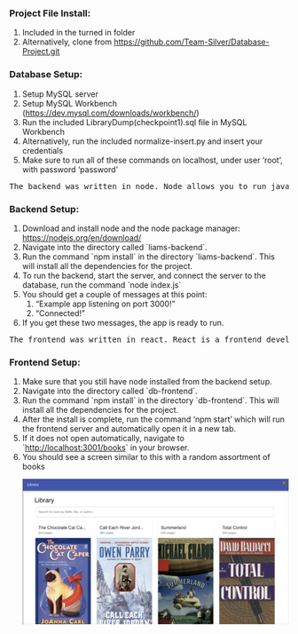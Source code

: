 <!----- Conversion time: 0.792 seconds.


Using this HTML file:

1. Cut and paste this output into your source file.
2. See the notes and action items below regarding this conversion run.
3. Check the rendered output (headings, lists, code blocks, tables) for proper
   formatting and use a linkchecker before you publish this page.

Conversion notes:

* Docs to Markdown version 1.0β17
* Thu Nov 21 2019 08:57:57 GMT-0800 (PST)
* Source doc: https://docs.google.com/open?id=1fDWfemvHYExGDWp06AQ2fj4F9c1WQii9w6piAEAhD28
* This document has images: check for >>>>>  gd2md-html alert:  inline image link in generated source and store images to your server.
----->




<h3>Project File Install:</h3>


<ol>

<li>Included in the turned in folder

<li>Alternatively, clone from <a href="https://github.com/Team-Silver/Database-Project.git">https://github.com/Team-Silver/Database-Project.git</a>
</li>
</ol>
<h3>Database Setup:</h3>


<ol>

<li>Setup MySQL server

<li>Setup MySQL Workbench (<a href="https://dev.mysql.com/downloads/workbench/">https://dev.mysql.com/downloads/workbench/</a>)

<li>Run the included LibraryDump(checkpoint1).sql file in MySQL Workbench

<li>Alternatively, run the included normalize-insert.py and insert your credentials

<li>Make sure to run all of these commands on localhost, under user ‘root’, with password ‘password’
</li>
</ol>



<pre class="prettyprint">The backend was written in node. Node allows you to run javascript on the server side. It uses a package called mysql to connect to the local mysql database and make queries. It uses a package called express for routing. It also uses a few other packages to allow for cross-origin resource sharing and date formatting.</pre>


<h3>Backend Setup:</h3>


<ol>

<li>Download and install node and the node package manager: <a href="https://nodejs.org/en/download/">https://nodejs.org/en/download/</a>

<li>Navigate into the directory called `liams-backend`.

<li>Run the command `npm install` in the directory `liams-backend`.  This will install all the dependencies for the project.

<li>To run the backend, start the server, and connect the server to the database, run the command `node index.js`

<li>You should get a couple of messages at this point: 
<ol>
 
<li>“Example app listening on port 3000!”
 
<li>“Connected!”
</li> 
</ol>

<li>If you get these two messages, the app is ready to run.
</li>
</ol>
<p>

</p>



<pre class="prettyprint">The frontend was written in react. React is a frontend development framework for building user interfaces. It gets data from the backend through REST API calls. It also uses a styling library called material UI that allows has prebuilt UI components, much like bootstrap. It uses a few other packages for routing, date formatting, alerts, and state management.</pre>


<h3>Frontend Setup:</h3>


<ol>

<li>Make sure that you still have node installed from the backend setup.

<li>Navigate into the directory called `db-frontend`.

<li>Run the command `npm install` in the directory `db-frontend`. This will install all the dependencies for the project.

<li>After the install is complete, run the command ‘npm start’ which will run the frontend server and automatically open it in a new tab.

<li>If it does not open automatically, navigate to `<a href="http://localhost:3001">http://localhost:3001/books</a>` in your browser.

<li>You should see a screen similar to this with a random assortment of books
<p>

    


<img src="images/Setup0.png" width="" alt="alt_text" title="image_tooltip">

</p>
</li>
</ol>
